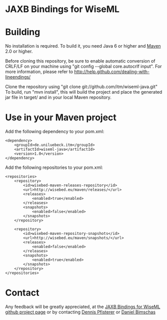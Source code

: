 JAXB Bindings for WiseML
======

Building
======
No installation is required. To build it, you need 
Java 6 or higher and [Maven](http://maven.apache.org/) 2.0 or higher. 

Before cloning this repository, be sure to enable automatic conversion 
of CRLF/LF on your machine using "git config --global core.autocrlf input". 
For more information, please  refer to http://help.github.com/dealing-with-lineendings/

Clone the repository using "git clone git://github.com/itm/wiseml-java.git"
To build, run "mvn install", this will build the project and place the 
generated jar file in target/ and in your local Maven repository.  

Use in your Maven project
======

Add the following dependency to your pom.xml:
	
	<dependency>
		<groupId>de.uniluebeck.itm</groupId>
		<artifactId>wiseml-java</artifactId>
		<version>1.0</version>
	</dependency>

Add the following repositories to your pom.xml:

	<repositories>
		<repository>
			<id>wisebed-maven-releases-repository</id>
			<url>http://wisebed.eu/maven/releases/</url>
			<releases>
				<enabled>true</enabled>
			</releases>
			<snapshots>
				<enabled>false</enabled>
			</snapshots>
		</repository>

		<repository>
			<id>wisebed-maven-repository-snapshots</id>
			<url>http://wisebed.eu/maven/snapshots/</url>
			<releases>
				<enabled>false</enabled>
			</releases>
			<snapshots>
				<enabled>true</enabled>
			</snapshots>
		</repository>
	</repositories>


Contact
======
Any feedback will be greatly appreciated, at the
[JAXB Bindings for WiseML github project page](https://github.com/itm/wiseml-java) or by contacting
[Dennis Pfisterer](mailto:github@farberg.de) or [Daniel Bimschas](mailto:daniel@bimschas.com)
